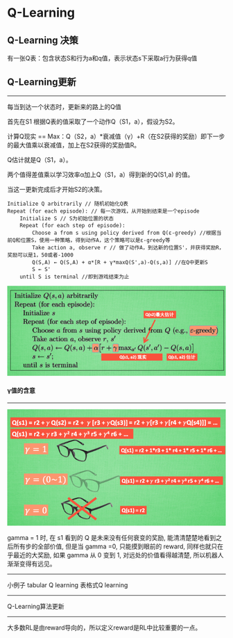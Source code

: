 # Q-Learning

## Q-Learning 决策

有一张Q表：包含状态S和行为a和q值，表示状态s下采取a行为获得q值

## Q-Learning更新

---

每当到达一个状态时，更新来的路上的Q值

首先在S1 根据Q表的值采取了一个动作Q（S1，a），假设为S2。

计算Q现实 == Max：Q（S2，a）*衰减值（γ）+R（在S2获得的奖励）即下一步的最大值乘以衰减值，加上在S2获得的奖励值R。

Q估计就是Q（S1，a）。

两个值得差值乘以学习效率α加上Q（S1，a）得到新的Q(S1,a) 的值。

当这一更新完成后才开始S2的决策。

```
Initialize Q arbitrarily // 随机初始化Q表
Repeat (for each episode): // 每一次游戏，从开始到结束是一个episode
    Initialize S // S为初始位置的状态
    Repeat (for each step of episode):
        Choose a from s using policy derived from Q(ε-greedy) //根据当前Q和位置S，使用一种策略，得到动作A，这个策略可以是ε-greedy等
        Take action a, observe r // 做了动作A，到达新的位置S'，并获得奖励R，奖励可以是1，50或者-1000
        Q(S,A) ← Q(S,A) + α*[R + γ*maxQ(S',a)-Q(s,a)] //在Q中更新S
        S ← S'
    until S is terminal //即到游戏结束为止
```



![9e87bc490400e4356dd7a24fa656544c.png](image/9e87bc490400e4356dd7a24fa656544c.png)

#### γ值的含意

---

![572458142e9790b40543a859135490c5.png](image/572458142e9790b40543a859135490c5.png)

gamma = 1 时, 在 s1 看到的 Q 是未来没有任何衰变的奖励, 能清清楚楚地看到之后所有步的全部价值, 但是当 gamma =0, 只能摸到眼前的 reward, 同样也就只在乎最近的大奖励, 如果 gamma 从 0 变到 1, 对远处的价值看得越清楚, 所以机器人渐渐变得有远见。

---

小例子 tabular Q learning 表格式Q learning

---

Q-Learning算法更新

---

大多数RL是由reward导向的，所以定义reward是RL中比较重要的一点。
